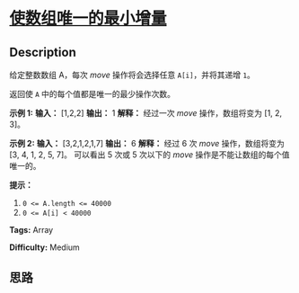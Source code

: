 # [使数组唯一的最小增量][title]

## Description

给定整数数组 A，每次 _move_ 操作将会选择任意 `A[i]`，并将其递增 `1`。

返回使 `A` 中的每个值都是唯一的最少操作次数。

**示例 1:**
            **输入：** [1,2,2]    **输出：** 1    **解释：** 经过一次 _move_ 操作，数组将变为 [1, 2, 3]。

**示例 2:**
            **输入：** [3,2,1,2,1,7]    **输出：** 6    **解释：** 经过 6 次 _move_ 操作，数组将变为 [3, 4, 1, 2, 5, 7]。    可以看出 5 次或 5 次以下的 _move_ 操作是不能让数组的每个值唯一的。    

**提示：**

  1. `0 <= A.length <= 40000`
  2. `0 <= A[i] < 40000`


**Tags:** Array

**Difficulty:** Medium

## 思路

[title]: https://leetcode-cn.com/problems/minimum-increment-to-make-array-unique
